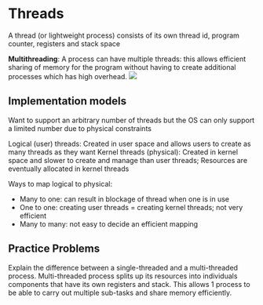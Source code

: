 # Threads
A thread (or lightweight process) consists of its own thread id, program counter, registers and stack space

__Multithreading__: A process can have multiple threads: this allows efficient sharing of memory for the program without having to create additional processes which has high overhead.
![](https://i.imgur.com/2wnSSnO.png)
## Implementation models
Want to support an arbitrary number of threads but the OS can only support a limited number due to physical constraints

Logical (user) threads: Created in user space and allows users to create as many threads as they want
Kernel threads (physical): Created in kernel space and slower to create and manage than user threads;   Resources are eventually allocated in kernel threads

Ways to map logical to physical:
- Many to one: can result in blockage of thread when one is in use
- One to one: creating user threads = creating kernel threads; not very efficient
- Many to many: not easy to decide an efficient mapping

## Practice Problems
Explain the difference between a single-threaded and a multi-threaded process.
Multi-threaded process splits up its resources into individuals components that have its own registers and stack. This allows 1 process to be able to carry out multiple sub-tasks and share memory efficiently.